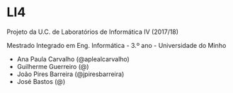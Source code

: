 # LI4

Projeto da U.C. de Laboratórios de Informática IV (2017/18)

Mestrado Integrado em Eng. Informática - 3.º ano - Universidade do Minho

* Ana Paula Carvalho (@aplealcarvalho)
* Guilherme Guerreiro (@)
* João Pires Barreira (@jpiresbarreira)
* José Bastos (@)
